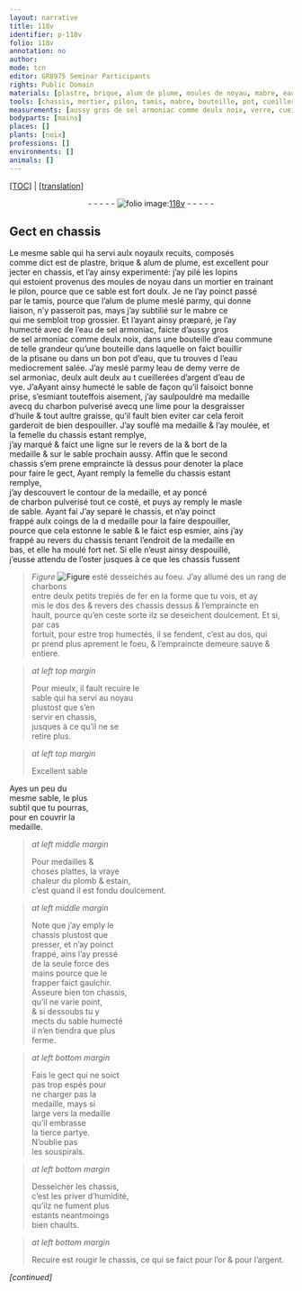 ```yaml
---
layout: narrative
title: 118v
identifier: p-118v
folio: 118v
annotation: no
author:
mode: tcn
editor: GR8975 Seminar Participants
rights: Public Domain
materials: [plastre, brique, alum de plume, moules de noyau, mabre, eau de sel armoniac, sel armoniac, eau commune, eau, eau mediocrement salée, argent, eau de vye, charbon pulverisé, huile, graisse, charbons, fer, plomb, estain, or]
tools: [chassis, mortier, pilon, tamis, mabre, bouteille, pot, cueillerées d’argent, lime, trepiés de fer, mains, chassis,]
measurements: [aussy gros de sel armoniac comme deulx noix, verre, cueillerées d’argent]
bodyparts: [mains]
places: []
plants: [noix]
professions: []
environments: []
animals: []
---
```


 <p><a href="{{ site.baseurl }}/normalized/">[TOC]</a> | <a href="{{ site.baseurl }}/texts/p-118v_tl/" target="_blank">[translation]</a></p><div class="folio" align="center">- - - - - <a href="http://gallica.bnf.fr/ark:/12148/btv1b10500001g/f242.item" target="_blank"><img src="https://cu-mkp.github.io/2017-workshop-edition/assets/photo-icon.png" alt="folio image: " style="display:inline-block; margin-bottom:-3px;"/>118v</a> - - - - - </div>  
  

## Gect en <span class="tl">chassis</span>

 
Le mesme sable qui ha servi aulx noyaulx recuits, composés<br/> co<span class="exp">mm</span>e dict est de <span class="m">plastre</span>, <span class="m">brique</span> & <span class="m">alum de plume</span>, est excellent pour<br/> jecter en <span class="tl">chassis</span>, et l’ay ainsy experimenté: j’ay pilé les lopins<br/> qui estoient provenus des <span class="m">moules de noyau</span> dans un <span class="tl">mortier</span> en traina<span class="exp">n</span>t<br/> le <span class="tl">pilon</span>, pource que ce sable est fort doulx. Je ne l’ay poinct passé<br/> par le <span class="tl">tamis</span>, pource que l’<span class="m">alum de plume</span> meslé parmy, qui donne<br/> liaison, n’y passeroit pas, mays j’ay subtilié sur le <span class="tl"><span class="m">mabre</span></span> ce<br/> qui me sembloit trop grossier. Et l’ayant ainsy præparé, je l’ay<br/> humecté avec de l’<span class="m">eau de sel armoniac</span>, faicte d’<span class="ms">aussy gros<br/> de <span class="m">sel armoniac</span> co<span class="exp">mm</span>e deulx <span class="pa">noix</span></span>, dans une <span class="tl">bouteille</span> d’<span class="m">eau commune</span><br/> de telle grandeur qu’une bouteille dans laquelle on faict bouillir<br/> de la ptisane ou dans un bon <span class="tl">pot</span> d’<span class="m">eau</span>, que tu trouves <span class="del">d</span> l’<span class="m">eau<br/> mediocrement salée</span>. J’ay meslé parmy <span class="del">l<span class="m">eau</span> de</span> demy <span class="ms">verre</span> de<br/> <span class="m">sel armoniac</span>, <span class="del">deulx ault</span> deulx <span class="del">au t</span> <span class="ms"><span class="tl">cueillerées d’<span class="m">argent</span></span></span> d’<span class="m">eau de<br/> vye</span>. <span class="del">J’a</span>Ayant ainsy humecté le sable de façon qu’il faisoict bonne<br/> prise, s’esmiant touteffois aisement, j’ay saulpouldré ma medaille<br/> avecq du <span class="m">charbon pulverisé</span> avecq une <span class="tl">lime</span> pour la desgraisser<br/> d’<span class="m">huile</span> & tout aultre <span class="m">graisse</span>, qu’il fault bien eviter car cela <span class="del">feroit</span><br/> garderoit de bien despouiller. J’ay souflé ma medaille & l’ay moulée, <span class="add">et<br/> la femelle du <span class="tl">chassis</span> estant remplye</span>,<br/> j’ay marqué & faict une ligne sur le revers <span class="del">de la</span> & bort de la<br/> medaille & sur le sable prochain aussy. Affin que le second<br/> <span class="tl">chassis</span> <span class="del">s’em</span> prene empraincte là dessus pour denoter la place<br/> pour faire le gect, <span class="del">Ayant remply</span> <span class="del">la femelle du <span class="tl">chassis</span> esta<span class="exp">n</span>t<br/> remplye,</span><br/> j’ay descouvert le contour de la medaille, et ay poncé<br/> de <span class="m">charbon pulverisé</span> tout ce costé, et puys ay remply le masle<br/> de sable. <span class="del">Ayant fai</span> J’ay separé le <span class="tl">chassis</span>, et n’ay poinct<br/> frappé aulx coings de la <span class="del">d</span> medaille pour la faire despouiller,<br/> pource que cela estonne le sable & le faict <span class="del">esp</span> esmier, ains j’ay<br/> frappé au revers du <span class="tl">chassis</span> tenant l’endroit de la medaille en<br/> bas, et elle ha moulé fort net. Si elle n’eust ainsy despouillé,<br/> j’eusse attendu de l’oster jusques à ce que les <span class="tl">chassis</span> fussent<br/> 
> *Figure*
> <a href="https://drive.google.com/open?id=0B9-oNrvWdlO5Rm5qaUJCNWVFWlk" target="_blank"><img src="https://cu-mkp.github.io/GR8975-edition/assets/photo-icon.png" alt="Figure" style="display:inline-block; margin-bottom:-3px;"/></a>
 esté desseichés au foeu. J’ay allumé <span class="del">des</span> un rang de <span class="m">charbons</span><br/> entre deulx petits <span class="tl">trepiés de <span class="m">fer</span></span> en la forme que tu vois, et ay<br/> mis le dos <span class="del">des</span> & revers des <span class="tl">chassis</span> dessus & l’empraincte en<br/> hault, pource qu’en ceste sorte ilz se deseichent doulcem<span class="exp">ent</span>. Et si, par cas<br/> fortuit, pour estre trop humectés, il se fendent, c’est au dos, qui<br/> <span class="del">pr</span> prend plus aprement le foeu, & l’empraincte demeure sauve & entiere.
 
> *at left top margin*
> 
> 
>  Pour mieulx, il fault recuire le<br/> sable qui ha servi au noyau<br/> plustost que s’en<br/> servir en <span class="tl">chassis</span>,<br/> jusques à ce qu’il ne se<br/> retire plus.
 
> *at left top margin*
> 
> 
> Excellent sable
 
Ayes un peu du<br/> mesme sable, le plus<br/> subtil que tu pourras,<br/> pour en couvrir la<br/> medaille.
 
> *at left middle margin*
> 
> 
>   Pour medailles &<br/> choses plattes, la vraye<br/> chaleur du <span class="m">plomb</span> & <span class="m">estain</span>,<br/> c’est quand il est fondu doulcem<span class="exp">ent</span>.
 
> *at left middle margin*
> 
> 
>   Note que j’ay emply le<br/> <span class="tl">chassis</span> plustost que<br/> presser, et n’ay poinct<br/> frappé, ains l’ay pressé<br/> de la seule force des<br/> <span class="tl"><span class="bp">mains</span></span> pource que le<br/> frapper faict gaulchir.<br/> Asseure bien ton <span class="tl">chassis,</span><br/> qu’il ne varie point,<br/> & si dessoubs tu y<br/> mects du sable humecté<br/> il n’en tiendra que plus<br/> ferme.
 
> *at left bottom margin*
> 
> 
>   Fais le gect qui ne soict<br/> pas trop espés pour<br/> ne charger pas la<br/> medaille, mays si<br/> large vers la medaille<br/> qu’il embrasse<br/> la tierce partye.<br/> N’oublie pas<br/> les souspirals. 
 
> *at left bottom margin*
> 
> 
>   Desseicher les <span class="tl">chassis</span>,<br/> c’est les priver d’humidité,<br/> qu’ilz ne fument plus<br/> estants neantmoings<br/> bien chaults.
 
> *at left bottom margin*
> 
> 
>   Recuire est rougir le <span class="tl">chassis</span>, ce qui se faict pour l’<span class="m">or</span> & pour l’<span class="m">argent</span>.
 
*[continued]*
 
 